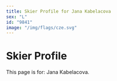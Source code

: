 ```yaml
---
title: Skier Profile for Jana Kabelacova
sex: "L"
id: "9841"
image: "/img/flags/cze.svg" 
---
```


# Skier Profile

This page is for: Jana Kabelacova.
    
